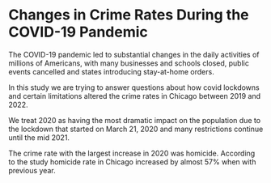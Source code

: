 # Changes in Crime Rates During the COVID-19 Pandemic

The COVID-19 pandemic led to substantial changes in the daily activities of millions of Americans, with many businesses and schools closed, public events cancelled and states introducing stay-at-home orders.

In this study we are trying to answer questions about how covid lockdowns and certain limitations altered the crime rates in Chicago between 2019 and 2022. 

We treat 2020 as having the most dramatic impact on the population due to the lockdown that started on March 21, 2020 and many restrictions continue until the mid 2021. 

The crime rate with the largest increase in 2020 was homicide. According to the study homicide rate in Chicago increased by almost 57% when with previous year. 